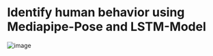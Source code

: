# Identify human behavior using Mediapipe-Pose and LSTM-Model

![image](https://github.com/iamtriet/Identify-human-behavior-using-Mediapipe-Pose-and-LSTM-Model/assets/87794935/d29ad695-0daa-4342-a9f3-8ded162b6df0)
